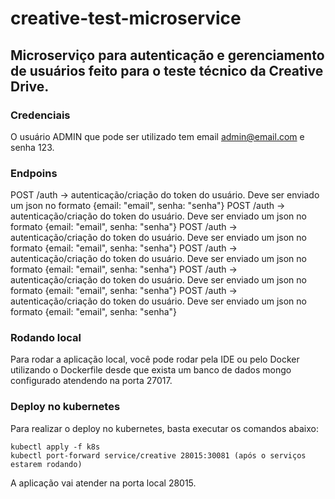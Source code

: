 # creative-test-microservice

## Microserviço para autenticação e gerenciamento de usuários feito para o teste técnico da Creative Drive.
### Credenciais
O usuário ADMIN que pode ser utilizado tem email admin@email.com e senha 123.

### Endpoins
POST /auth -> autenticação/criação do token do usuário. Deve ser enviado um json no formato {email: "email", senha: "senha"}
POST /auth -> autenticação/criação do token do usuário. Deve ser enviado um json no formato {email: "email", senha: "senha"}
POST /auth -> autenticação/criação do token do usuário. Deve ser enviado um json no formato {email: "email", senha: "senha"}
POST /auth -> autenticação/criação do token do usuário. Deve ser enviado um json no formato {email: "email", senha: "senha"}
POST /auth -> autenticação/criação do token do usuário. Deve ser enviado um json no formato {email: "email", senha: "senha"}
POST /auth -> autenticação/criação do token do usuário. Deve ser enviado um json no formato {email: "email", senha: "senha"}
### Rodando local
Para rodar a aplicação local, você pode rodar pela IDE ou pelo Docker utilizando o Dockerfile desde que exista 
um banco de dados mongo configurado atendendo na porta 27017.

### Deploy no kubernetes
Para realizar o deploy no kubernetes, basta executar os comandos abaixo:
```
kubectl apply -f k8s
kubectl port-forward service/creative 28015:30081 (após o serviços estarem rodando)
```
A aplicação vai atender na porta local 28015. 
